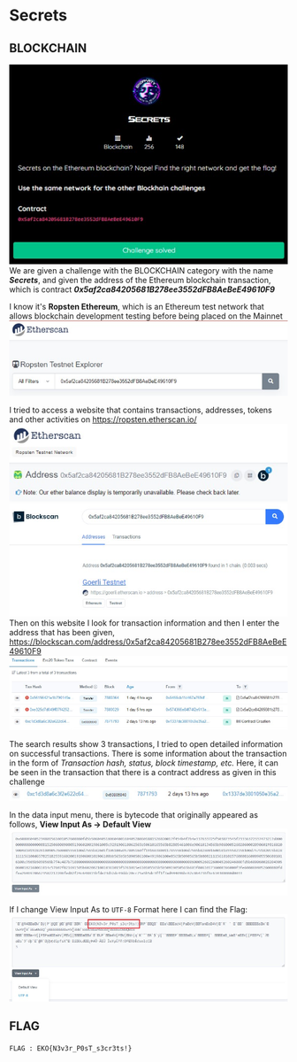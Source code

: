 # Secrets
## BLOCKCHAIN

<img src="../../img/21.jpg">
We are given a challenge with the BLOCKCHAIN category with the name <i><b>Secrets</b></i>, 
and given the address of the Ethereum blockchain transaction, which is contract <i><b>0x5af2ca84205681B278ee3552dFB8AeBeE49610F9</b></i>

I know it's <b>Ropsten Ethereum</b>, which is an Ethereum test network that allows blockchain development testing before being placed on the Mainnet <br>
<img src="../../img/22.jpg">

I tried to access a website that contains transactions, addresses, tokens and other activities on https://ropsten.etherscan.io/
<img src="../../img/23.jpg">
<img src="../../img/24.jpg"><br>
Then on this website I look for transaction information 
and then I enter the address that has been given, https://blockscan.com/address/0x5af2ca84205681B278ee3552dFB8AeBeE49610F9
<img src="../../img/25.jpg">

The search results show 3 transactions, I tried to open detailed information on successful transactions. 
There is some information about the transaction in the form of <i>Transaction hash, status, block timestamp, etc.</i>
Here, it can be seen in the transaction that there is a contract address as given in this challenge <br>
<img src="../../img/26.jpg">

In the data input menu, there is bytecode that originally appeared as follows, <b>View Input As → Default View</b>
<img src="../../img/27.jpg">

If I change View Input As to `UTF-8` Format here I can find the Flag:
<img src="../../img/28.jpg">

## FLAG
```FLAG : EKO{N3v3r_P0sT_s3cr3ts!}```
